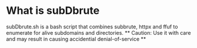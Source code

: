 # What is subDbrute

subDbrute.sh is a bash script that combines subbrute, httpx and ffuf to enumerate for alive subdomains and directories. 
** Caution: Use it with care and may result in causing accidential denial-of-service ** 
